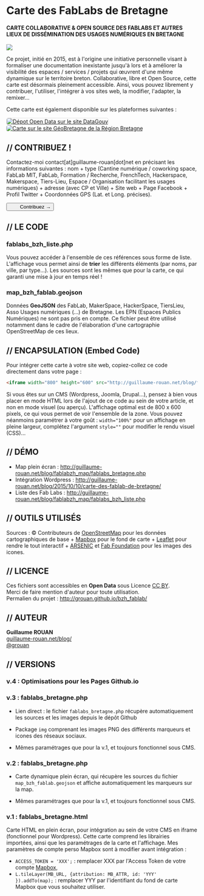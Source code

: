 # Carte des FabLabs de Bretagne
#### CARTE COLLABORATIVE & OPEN SOURCE DES FABLABS ET AUTRES LIEUX DE DISSÉMINATION DES USAGES NUMÉRIQUES EN BRETAGNE
<img src="http://guillaume-rouan.net/blog/wp-content/uploads/2017/07/carte_fablabs_de_bretagne_juillet-2017.png" />

Ce projet, initié en 2015, est à l'origine une initiative personnelle visant à formaliser une documentation inexistante jusqu'à lors et à améliorer la visibilité des espaces / services / projets qui œuvrent d'une même dynamique sur le territoire breton. Collaborative, libre et Open Source, cette carte est désormais pleinement accessible. Ainsi, vous pouvez librement y contribuer, l'utiliser, l'intégrer à vos sites web, la modifier, l'adapter, la remixer&hellip;

Cette carte est également disponible sur les plateformes suivantes :

<a href="http://bit.ly/DataGouvFabLabs" target="_blank"><img src="http://guillaume-rouan.net/blog/wp-content/uploads/2016/03/datagouv_logo.png" alt="Dépot Open Data sur le site DataGouv" title="Accédez au dépôt sur le site DataGouv" style="border-radius:5px;margin-right:20px;border:1px solid #DDD;" /></a> <a href="http://bit.ly/GeoBretagneFabLabs" target="_blank"><img src="http://guillaume-rouan.net/blog/wp-content/uploads/2016/03/geobretagne_logo.png" alt="Carte sur le site GéoBretagne de la Région Bretagne" title="Accédez à la carte sur GéoBretagne" style="border-radius:5px;" /></a>

## // CONTRIBUEZ !

Contactez-moi contact[at]guillaume-rouan[dot]net en précisant les informations suivantes : nom + type (Cantine numérique / coworking space, FabLab MIT, FabLab, Formation / Recherche, FrenchTech, Hackerspace, Makerspace, Tiers-Lieu, Espace / Organisation facilitant les usages numériques) + adresse (avec CP et Ville) + Site web + Page Facebook + Profil Twitter + Coordonnées GPS (Lat. et Long. précises).

<button onclick="var x = document.getElementById('formulaire');
    if (x.style.display === 'none') {
        x.style.display = 'block';
    } else {
        x.style.display = 'none';
    }"><img src="http://guillaume-rouan.net/blog/wp-content/uploads/2017/07/square-add-icon.png" style="width:12px;height:12px;margin-right:12px;" /> Contribuez &rarr;</button>
<div id="formulaire" style="display:none;">
<!-- -->
<form action="" method="post" style="background-color:#EAEAEA;border-radius:5px;padding:12px;">
  <fieldset style="border:3px solid #333">
    <legend style="font-weight:bold;">VOUS</legend>
    <label for="CONTACT-name">*Nom / Prénom : </label> <input id="CONTACT-name" type="text" name="contact_nom" /><br />
    <label for="CONTACT-mail">*E-mail : </label> <input id="CONTACT-mail" type="text" name="contact_mail" /><br />
    <label for="CONTACT-statut">Statut : </label> <input id="CONTACT-statut" type="text" name="contact-statut" /><br />
    <label for="CONTACT-message">Message : </label><br />
    <textarea id="ECONTACT-message" name="contact_message" row="3" cols=""></textarea>
  </fieldset>
  <fieldset style="border:3px solid #333">
    <legend style="font-weight:bold;">AJOUTER À LA CARTE</legend>
    <fieldset>
        <legend>Structure / Service / Projet</legend>
        <label for="ETB-name">*Nom : </label> <input id="ETB-name" type="text" name="_nom" /><br />
        <label for="ETB-type">*Type : </label><br /> 
            <input type="radio" name="_type" id="radio1" /> <img src="https://raw.githubusercontent.com/grouan/bzh_fablab/master/img/osm_marker_cantine.png" style="width:25px;height:25px;" /> <label for="radio1">Cantine numérique</label><br />
            <input type="radio" name="_type" id="radio2" /> <img src="" style="width:25px;height:25px;" /> <label for="radio2">Coworking Space</label><br />
            <input type="radio" name="_type" id="radio3" /> <img src="https://raw.githubusercontent.com/grouan/bzh_fablab/master/img/osm_marker_fablabMIT.png" style="width:25px;height:25px;" /> <label for="radio3">FabLab MIT</label><br />
            <input type="radio" name="_type" id="radio4" /> <img src="https://raw.githubusercontent.com/grouan/bzh_fablab/master/img/osm_marker_fablab.png" style="width:25px;height:25px;" /> <label for="radio4">Atelier de fabrication</label><br />
            <input type="radio" name="_type" id="radio5" /> <img src="https://raw.githubusercontent.com/grouan/bzh_fablab/master/img/osm_marker_formation.png" style="width:25px;height:25px;" /> <label for="radio5">Formation / Recherche</label><br />
            <input type="radio" name="_type" id="radio6" /> <img src="https://raw.githubusercontent.com/grouan/bzh_fablab/master/img/osm_marker_frenchtech.png" style="width:25px;height:25px;" /> <label for="radio6">FrenchTech</label><br />
            <input type="radio" name="_type" id="radio7" /> <img src="https://raw.githubusercontent.com/grouan/bzh_fablab/master/img/osm_marker_hakerspace.png" style="width:25px;height:25px;" /> <label for="radio7">Hackerspace</label><br />
            <input type="radio" name="_type" id="radio8" /> <img src="https://raw.githubusercontent.com/grouan/bzh_fablab/master/img/osm_marker_makerspace.png" style="width:25px;height:25px;" /> <label for="radio8">Makerspace</label><br />
            <input type="radio" name="_type" id="radio9" /> <img src="https://raw.githubusercontent.com/grouan/bzh_fablab/master/img/osm_marker_tierslieu.png" style="width:25px;height:25px;" /> <label for="radio9">Tiers-Lieu</label><br />
            <input type="radio" name="_type" id="radio10" /> <img src="https://raw.githubusercontent.com/grouan/bzh_fablab/master/img/osm_marker_usages.png" style="width:25px;height:25px;" /> <label for="radio10">Espace / Organisation facilitant les usages numériques</label><br />
    </fieldset>
    <label for="ETB-orga">Organisme : </label> <input id="ETB-orga" type="text" name="_organisme" /><br />
    <label for="ETB-adr">Adresse : </label> <input id="ETB-adr" type="text" name="_adresse" /><br /> 
    <label for="ETB-cp">CP : </label> <input id="ETB-cp" type="text" name="_cp" size="6" /> 
    <label for="ETB-ville">Ville : </label> <input id="ETB-ville" type="text" name="_ville" /><br />
    <label for="ETB-web">Site web : </label> <input id="ETB-web" type="text" name="_web" /><br />
    <label for="ETB-fb">Page Facebook : </label> <input id="ETB-fb" type="text" name="_facebook" /><br />
    <label for="ETB-tw">Profil Twitter : </label> <input id="ETB-tw" type="text" name="_twitter" /><br />
    <label for="ETB-mail">E-mail de contact : </label> <input id="ETB-mail" type="text" name="_mail" x-moz-errormessage="Merci d'indiquer une adresse mail valide :)" /><br />
    <fieldset>
        <legend>Coordonnées GPS</legend>
        <label for="ETB-GPSlat">Latitude : </label> <input id="ETB-GPSlat" type="text" name="_GPSlat" /><br />
        <label for="ETB-GPSlon">Longitude : </label> <input id="ETB-GPSlon" type="text" name="_GPSlon" /><br />
    </fieldset>
    </fieldset>
  <input type="submit" value="Je contribue" />
</form>
<!-- -->
</div>

## // LE CODE

### fablabs_bzh_liste.php
Vous pouvez accéder à l'ensemble de ces références sous forme de liste. L'affichage vous permet ainsi de <b>trier</b> les différents éléments (par noms, par ville, par type...). Les sources sont les mêmes que pour la carte, ce qui garanti une mise à jour en temps réel !

### map_bzh_fablab.geojson
Données <b>GeoJSON</b> des FabLab, MakerSpace, HackerSpace, TiersLieu, Asso Usages numériques (...) de Bretagne.
Les EPN (Espaces Publics Numériques) ne sont pas pris en compte. Ce fichier peut être utilisé notamment dans le cadre de l'élaboration d'une cartographie OpenStreetMap de ces lieux.

## // ENCAPSULATION (Embed Code)

Pour intégrer cette carte à votre site web, copiez-collez ce code directement dans votre page : 
```html
<iframe width="800" height="600" src="http://guillaume-rouan.net/blog/fablabzh_map/fablabs_bretagne.php" name="Carte des FabLabs & Tiers-Lieux de Bretagne" style="border:0px;"></iframe>
```

Si vous êtes sur un CMS (Wordpress, Joomla, Drupal...), pensez à bien vous placer en mode HTML lors de l'ajout de ce code au sein de votre article, et non en mode visuel (ou aperçu). L'affichage optimal est de 800 x 600 pixels, ce qui vous permet de voir l'ensemble de la zone. Vous pouvez néanmoins paramétrer à votre goût : <code>width="100%"</code> pour un affichage en pleine largeur, complétez l'argument <code>style=""</code> pour modifier le rendu visuel (CSS)&hellip;

## // DÉMO

- Map plein écran : <a href="http://guillaume-rouan.net/blog/fablabzh_map/fablabs_bretagne.php" target="_blank">http://guillaume-rouan.net/blog/fablabzh_map/fablabs_bretagne.php</a>
- Intégration Wordpress : <a href="http://guillaume-rouan.net/blog/2015/10/10/carte-des-fablab-de-bretagne/" target="_blank">http://guillaume-rouan.net/blog/2015/10/10/carte-des-fablab-de-bretagne/</a>
- Liste des Fab Labs : <a href="http://guillaume-rouan.net/blog/fablabzh_map/fablabs_bzh_liste.php" target="_blank">http://guillaume-rouan.net/blog/fablabzh_map/fablabs_bzh_liste.php</a>

## // OUTILS UTILISÉS

Sources : &copy; Contributeurs de <a href="http://openstreetmap.org" target="_blank">OpenStreetMap</a> pour les données cartographiques de base + <a href="http://www.mapbox.com" target="_blank">Mapbox</a> pour le fond de carte + <a href="http://leafletjs.com/" target="_blank">Leaflet</a> pour rendre le tout interactif + <a href="http://arsenicpaca.fr/iconotheque-mediation-numerique/" target="_blank">ARSENIC</a> et <a href="http://www.fabfoundation.org" target="_blank">Fab Foundation</a> pour les images des icones.

## // LICENCE

Ces fichiers sont accessibles en <b>Open Data</b> sous Licence <a href="http://creativecommons.org/licenses/by/4.0/" target="_blank">CC BY</a>.<br />
Merci de faire mention d'auteur pour toute utilisation.<br />
Permalien du projet : <a href="http://grouan.github.io/bzh_fablab/" target="_blank">http://grouan.github.io/bzh_fablab/</a>

## // AUTEUR

**Guillaume ROUAN**<br />
<a href="http://guillaume-rouan.net/blog/" target="_blank">guillaume-rouan.net/blog/</a><br />
<a href="http://twitter.com/grouan" target="_blank">@grouan</a>

## // VERSIONS

### v.4 : Optimisations pour les Pages Github.io

### v.3 : fablabs_bretagne.php
+ Lien direct : le fichier <code>fablabs_bretagne.php</code> récupère automatiquement les sources et les images depuis le dépôt Github

+ Package <code>img</code> comprenant les images PNG des différents marqueurs et icones des réseaux sociaux.

+ Mêmes paramétrages que pour la v.1, et toujours fonctionnel sous CMS.

### v.2 : fablabs_bretagne.php
+ Carte dynamique plein écran, qui récupère les sources du fichier <code>map_bzh_fablab.geojson</code> et affiche automatiquement les marqueurs sur la map.

+ Mêmes paramétrages que pour la v.1, et toujours fonctionnel sous CMS.

### v.1 : fablabs_bretagne.html
Carte HTML en plein écran, pour intégration au sein de votre CMS en iframe (fonctionnel pour Wordpress). Cette carte comprend les librairies importées, ainsi que les paramétrages de la carte et l'affichage.
Mes paramètres de compte perso Mapbox sont à modifier avant intégration :
- <code>ACCESS_TOKEN = 'XXX';</code> : remplacer XXX par l'Access Token de votre compte <a href="http://www.mapbox.com/" target="_blank">Mapbox</a>,
- <code>L.tileLayer(MB_URL, {attribution: MB_ATTR, id: 'YYY' }).addTo(map);</code> : remplacer YYY par l'identifiant du fond de carte Mapbox que vous souhaitez utiliser.
